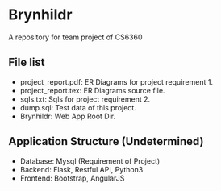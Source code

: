 # Brynhildr
A repository for team project of CS6360

## File list
* project_report.pdf: ER Diagrams for project requirement 1.
* project_report.tex: ER Diagrams source file.
* sqls.txt: Sqls for project requirement 2.
* dump.sql: Test data of this project.
* Brynhildr: Web App Root Dir.

## Application Structure (Undetermined)
* Database: Mysql (Requirement of Project)
* Backend: Flask, Restful API, Python3
* Frontend: Bootstrap, AngularJS


